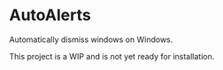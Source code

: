 # AutoAlerts
Automatically dismiss windows on Windows.

This project is a WIP and is not yet ready for installation.
